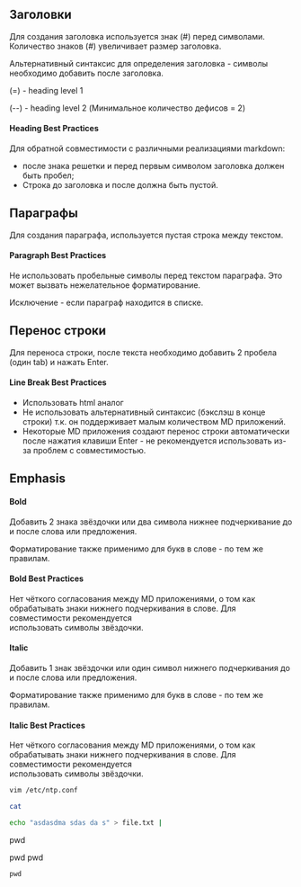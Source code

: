 ## Заголовки

Для создания заголовка используется знак (#) перед символами. Количество знаков (#) увеличивает размер заголовка.

Альтернативный синтаксис для определения заголовка - cимволы необходимо добавить после заголовка.

(=) - heading level 1 

(--) - heading level 2 (Минимальное количество дефисов = 2)


#### Heading Best Practices

Для обратной совместимости с различными реализациями markdown:
 - после знака решетки и перед первым символом заголовка должен быть пробел;
 - Строка до заголовка и после должна быть пустой.


## Параграфы

Для создания параграфа, используется пустая строка между текстом.

#### Paragraph Best Practices

Не использовать пробельные символы перед текстом параграфа. Это может вызвать нежелательное форматирование.

Исключение - если параграф находится в списке.


## Перенос строки

Для переноса строки, после текста необходимо добавить 2 пробела (один tab) и нажать Enter.

#### Line Break Best Practices

 - Использовать html аналог <br>
 - Не использовать альтернативный синтаксис (бэкслэш в конце строки) т.к. он поддерживает малым количеством MD приложений.
 - Некоторые MD приложения создают перенос строки автоматически после нажатия клавиши Enter - не рекомендуется использовать из-за проблем с совместимостью.

## Emphasis

#### Bold

Добавить 2 знака звёздочки или два символа нижнее подчеркивание до и после слова или предложения.

Форматирование также применимо для букв в слове - по тем же правилам.

#### Bold Best Practices

Нет чёткого согласования между MD приложениями, о том как обрабатывать знаки нижнего подчеркивания в слове. Для совместимости рекомендуется  
использовать символы звёздочки.


#### Italic

Добавить 1 знак звёздочки или один символ нижнего подчеркивания до и после слова или предложения.

Форматирование также применимо для букв в слове - по тем же правилам.

#### Italic Best Practices

Нет чёткого согласования между MD приложениями, о том как обрабатывать знаки нижнего подчеркивания в слове. Для совместимости рекомендуется  
использовать символы звёздочки.


```bash
vim /etc/ntp.conf
```

```*.bash
cat
```


```bash
echo "asdasdma sdas da s" > file.txt | 
```


 pwd
 
  pwd
   pwd

    pwd
    
    

